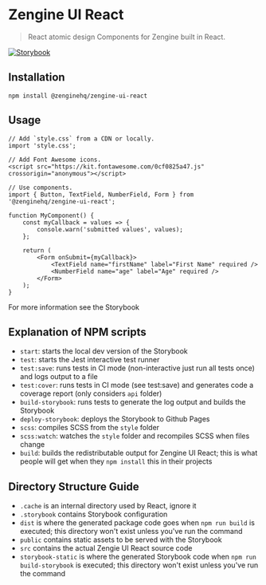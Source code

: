 # Zengine UI React

> React atomic design Components for Zengine built in React.

[![Storybook](https://cdn.jsdelivr.net/gh/storybookjs/brand@master/badge/badge-storybook.svg)](https://zenginehq.github.io/zengine-ui-react) 

## Installation

```
npm install @zenginehq/zengine-ui-react
```

## Usage

```
// Add `style.css` from a CDN or locally.
import 'style.css';

// Add Font Awesome icons.
<script src="https://kit.fontawesome.com/0cf0825a47.js" crossorigin="anonymous"></script>

// Use components.
import { Button, TextField, NumberField, Form } from '@zenginehq/zengine-ui-react';

function MyComponent() {
    const myCallback = values => {
        console.warn('submitted values', values); 
    };

    return (
        <Form onSubmit={myCallback}>
            <TextField name="firstName" label="First Name" required />
            <NumberField name="age" label="Age" required />
        </Form>
    );
}
```

For more information see the Storybook

## Explanation of NPM scripts 

- `start`: starts the local dev version of the Storybook
- `test`: starts the Jest interactive test runner
- `test:save`: runs tests in CI mode (non-interactive just run all tests once) and logs output to a file
- `test:cover`: runs tests in CI mode (see test:save) and generates code a coverage report (only considers `api` folder) 
- `build-storybook`: runs tests to generate the log output and builds the Storybook
- `deploy-storybook`: deploys the Storybook to Github Pages
- `scss`: compiles SCSS from the `style` folder
- `scss:watch`: watches the `style` folder and recompiles SCSS when files change
- `build`: builds the redistributable output for Zengine UI React; this is what people will get when they `npm install` this in their projects

## Directory Structure Guide

- `.cache` is an internal directory used by React, ignore it
- `.storybook` contains Storybook configuration
- `dist` is where the generated package code goes when `npm run build` is executed; this directory won't exist unless you've run the command
- `public` contains static assets to be served with the Storybook
- `src` contains the actual Zengie UI React source code
- `storybook-static` is where the generated Storybook code when `npm run build-storybook` is executed; this directory won't exist unless you've run the command

